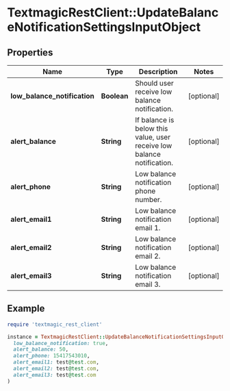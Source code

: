 # TextmagicRestClient::UpdateBalanceNotificationSettingsInputObject

## Properties

| Name | Type | Description | Notes |
| ---- | ---- | ----------- | ----- |
| **low_balance_notification** | **Boolean** | Should user receive low balance notification. | [optional] |
| **alert_balance** | **String** | If balance is below this value, user receive low balance notification. | [optional] |
| **alert_phone** | **String** | Low balance notification phone number. | [optional] |
| **alert_email1** | **String** | Low balance notification email 1. | [optional] |
| **alert_email2** | **String** | Low balance notification email 2. | [optional] |
| **alert_email3** | **String** | Low balance notification email 3. | [optional] |

## Example

```ruby
require 'textmagic_rest_client'

instance = TextmagicRestClient::UpdateBalanceNotificationSettingsInputObject.new(
  low_balance_notification: true,
  alert_balance: 50,
  alert_phone: 15417543010,
  alert_email1: test@test.com,
  alert_email2: test@test.com,
  alert_email3: test@test.com
)
```

